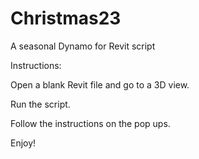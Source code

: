 # Christmas23
A seasonal Dynamo for Revit script

Instructions:

Open a blank Revit file and go to a 3D view.

Run the script.

Follow the instructions on the pop ups.

Enjoy! 
